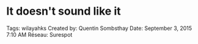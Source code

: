 # lt doesn't sound like it

Tags: wilayahks
Created by: Quentin Sombsthay
Date: September 3, 2015 7:10 AM
Réseau: Surespot